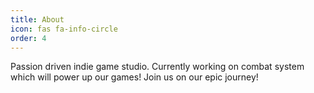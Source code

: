 ```yaml
---
title: About
icon: fas fa-info-circle
order: 4
---
```


Passion driven indie game studio. Currently working on combat system which will power up our games! Join us on our epic journey!


<div class="tagembed-container" style=" width:100%;height:100%;overflow: auto;"><div class="tagembed-socialwall" data-wall-id="27486" view-url="https://widget.tagembed.com/27486?view">  </div> <script src="//widget.tagembed.com/embed.min.js" type="text/javascript"></script></div>
